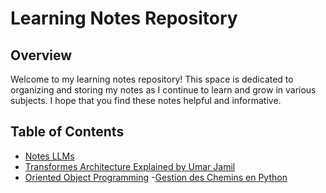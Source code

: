 # Learning Notes Repository

## Overview
Welcome to my learning notes repository! This space is dedicated to organizing and storing my notes as I continue to learn and grow in various subjects. I hope that you find these notes helpful and informative.

## Table of Contents
- [Notes LLMs](Notes%20LLMS.pdf)
- [Transformes Architecture Explained by Umar Jamil](transformers_Umar%20Jamil.pdf)
- [Oriented Object Programming](POO.md)
-[Gestion des Chemins en Python](GestionDesChemins.md)
